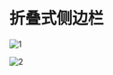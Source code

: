# 折叠式侧边栏

![1](https://github.com/M-Rainbow180/easy-demo-img.git/img/1.png)

![2](https://github.com/M-Rainbow180/easy-demo-img.git/img/1.png)
